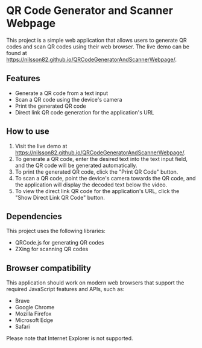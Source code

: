 # QR Code Generator and Scanner Webpage

This project is a simple web application that allows users to generate QR codes and scan QR codes using their web browser. The live demo can be found at https://nilsson82.github.io/QRCodeGeneratorAndScannerWebpage/.

## Features

- Generate a QR code from a text input
- Scan a QR code using the device's camera
- Print the generated QR code
- Direct link QR code generation for the application's URL

## How to use

1. Visit the live demo at https://nilsson82.github.io/QRCodeGeneratorAndScannerWebpage/.
2. To generate a QR code, enter the desired text into the text input field, and the QR code will be generated automatically.
3. To print the generated QR code, click the "Print QR Code" button.
4. To scan a QR code, point the device's camera towards the QR code, and the application will display the decoded text below the video.
5. To view the direct link QR code for the application's URL, click the "Show Direct Link QR Code" button.

## Dependencies

This project uses the following libraries:

- QRCode.js for generating QR codes
- ZXing for scanning QR codes

## Browser compatibility

This application should work on modern web browsers that support the required JavaScript features and APIs, such as:

- Brave
- Google Chrome
- Mozilla Firefox
- Microsoft Edge
- Safari

Please note that Internet Explorer is not supported.
